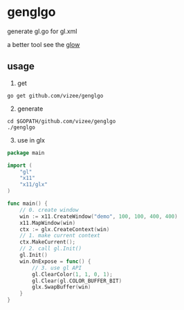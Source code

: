 # genglgo
generate gl.go for gl.xml

a better tool see the [glow](https://github.com/go-gl/glow)

## usage
1. get
```
go get github.com/vizee/genglgo
```

2. generate
```
cd $GOPATH/github.com/vizee/genglgo
./genglgo
```

3. use in glx
```go
package main

import (
    "gl"
    "x11"
    "x11/glx"
)

func main() {
    // 0. create window
    win := x11.CreateWindow("demo", 100, 100, 400, 400)
    x11.MapWindow(win)
    ctx := glx.CreateContext(win)
    // 1. make current context
    ctx.MakeCurrent();
    // 2. call gl.Init()
    gl.Init()
    win.OnExpose = func() {
        // 3. use gl API
        gl.ClearColor(1, 1, 0, 1);
        gl.Clear(gl.COLOR_BUFFER_BIT)
        glx.SwapBuffer(win)
    }
}
```
